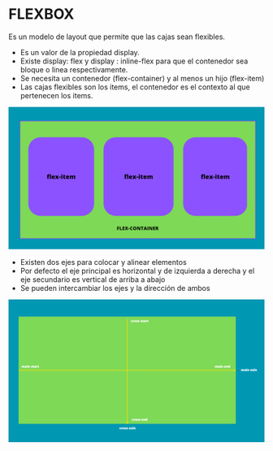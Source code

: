 
# FLEXBOX

Es un modelo de layout que permite que las cajas sean flexibles.
  - Es un valor de la propiedad display.
  - Existe display: flex y display : inline-flex para que el contenedor sea bloque o linea
    respectivamente.
  - Se necesita un contenedor (flex-container) y al menos un hijo (flex-item)
  - Las cajas flexibles son los items, el contenedor es el contexto al que pertenecen los items.

![flex container item](../assets/imgs/flex-container-item.png)

  - Existen dos ejes para colocar y alinear elementos
  - Por defecto el eje principal es horizontal y de izquierda a derecha y el eje secundario es vertical
    de arriba a abajo
  - Se pueden intercambiar los ejes y la dirección de ambos

![flex axis](../assets/imgs/axis.png)
